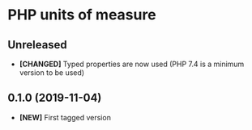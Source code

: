 # PHP units of measure

## Unreleased

* **[CHANGED]** Typed properties are now used (PHP 7.4 is a minimum version to be used)

## 0.1.0 (2019-11-04)

* **[NEW]** First tagged version
